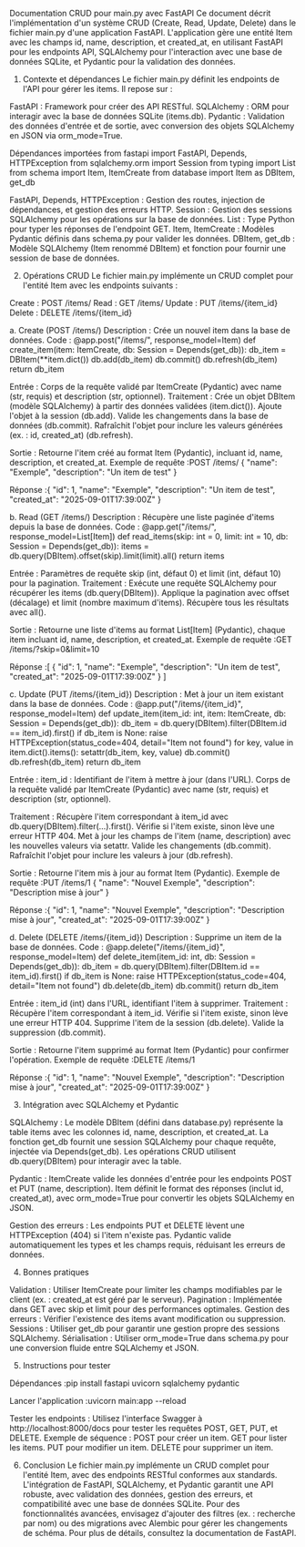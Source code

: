 Documentation CRUD pour main.py avec FastAPI
Ce document décrit l'implémentation d'un système CRUD (Create, Read, Update, Delete) dans le fichier main.py d'une application FastAPI. L'application gère une entité Item avec les champs id, name, description, et created_at, en utilisant FastAPI pour les endpoints API, SQLAlchemy pour l'interaction avec une base de données SQLite, et Pydantic pour la validation des données.
1. Contexte et dépendances
Le fichier main.py définit les endpoints de l'API pour gérer les items. Il repose sur :

FastAPI : Framework pour créer des API RESTful.
SQLAlchemy : ORM pour interagir avec la base de données SQLite (items.db).
Pydantic : Validation des données d'entrée et de sortie, avec conversion des objets SQLAlchemy en JSON via orm_mode=True.

Dépendances importées
from fastapi import FastAPI, Depends, HTTPException
from sqlalchemy.orm import Session
from typing import List
from schema import Item, ItemCreate
from database import Item as DBItem, get_db


FastAPI, Depends, HTTPException : Gestion des routes, injection de dépendances, et gestion des erreurs HTTP.
Session : Gestion des sessions SQLAlchemy pour les opérations sur la base de données.
List : Type Python pour typer les réponses de l'endpoint GET.
Item, ItemCreate : Modèles Pydantic définis dans schema.py pour valider les données.
DBItem, get_db : Modèle SQLAlchemy (Item renommé DBItem) et fonction pour fournir une session de base de données.

2. Opérations CRUD
Le fichier main.py implémente un CRUD complet pour l'entité Item avec les endpoints suivants :

Create : POST /items/
Read : GET /items/
Update : PUT /items/{item_id}
Delete : DELETE /items/{item_id}

a. Create (POST /items/)
Description : Crée un nouvel item dans la base de données.
Code :
@app.post("/items/", response_model=Item)
def create_item(item: ItemCreate, db: Session = Depends(get_db)):
    db_item = DBItem(**item.dict())
    db.add(db_item)
    db.commit()
    db.refresh(db_item)
    return db_item


Entrée : Corps de la requête validé par ItemCreate (Pydantic) avec name (str, requis) et description (str, optionnel).
Traitement :
Crée un objet DBItem (modèle SQLAlchemy) à partir des données validées (item.dict()).
Ajoute l'objet à la session (db.add).
Valide les changements dans la base de données (db.commit).
Rafraîchit l'objet pour inclure les valeurs générées (ex. : id, created_at) (db.refresh).


Sortie : Retourne l'item créé au format Item (Pydantic), incluant id, name, description, et created_at.
Exemple de requête :POST /items/
{
    "name": "Exemple",
    "description": "Un item de test"
}

Réponse :{
    "id": 1,
    "name": "Exemple",
    "description": "Un item de test",
    "created_at": "2025-09-01T17:39:00Z"
}



b. Read (GET /items/)
Description : Récupère une liste paginée d'items depuis la base de données.
Code :
@app.get("/items/", response_model=List[Item])
def read_items(skip: int = 0, limit: int = 10, db: Session = Depends(get_db)):
    items = db.query(DBItem).offset(skip).limit(limit).all()
    return items


Entrée : Paramètres de requête skip (int, défaut 0) et limit (int, défaut 10) pour la pagination.
Traitement :
Exécute une requête SQLAlchemy pour récupérer les items (db.query(DBItem)).
Applique la pagination avec offset (décalage) et limit (nombre maximum d'items).
Récupère tous les résultats avec all().


Sortie : Retourne une liste d'items au format List[Item] (Pydantic), chaque item incluant id, name, description, et created_at.
Exemple de requête :GET /items/?skip=0&limit=10

Réponse :[
    {
        "id": 1,
        "name": "Exemple",
        "description": "Un item de test",
        "created_at": "2025-09-01T17:39:00Z"
    }
]



c. Update (PUT /items/{item_id})
Description : Met à jour un item existant dans la base de données.
Code :
@app.put("/items/{item_id}", response_model=Item)
def update_item(item_id: int, item: ItemCreate, db: Session = Depends(get_db)):
    db_item = db.query(DBItem).filter(DBItem.id == item_id).first()
    if db_item is None:
        raise HTTPException(status_code=404, detail="Item not found")
    for key, value in item.dict().items():
        setattr(db_item, key, value)
    db.commit()
    db.refresh(db_item)
    return db_item


Entrée :
item_id : Identifiant de l'item à mettre à jour (dans l'URL).
Corps de la requête validé par ItemCreate (Pydantic) avec name (str, requis) et description (str, optionnel).


Traitement :
Récupère l'item correspondant à item_id avec db.query(DBItem).filter(...).first().
Vérifie si l'item existe, sinon lève une erreur HTTP 404.
Met à jour les champs de l'item (name, description) avec les nouvelles valeurs via setattr.
Valide les changements (db.commit).
Rafraîchit l'objet pour inclure les valeurs à jour (db.refresh).


Sortie : Retourne l'item mis à jour au format Item (Pydantic).
Exemple de requête :PUT /items/1
{
    "name": "Nouvel Exemple",
    "description": "Description mise à jour"
}

Réponse :{
    "id": 1,
    "name": "Nouvel Exemple",
    "description": "Description mise à jour",
    "created_at": "2025-09-01T17:39:00Z"
}



d. Delete (DELETE /items/{item_id})
Description : Supprime un item de la base de données.
Code :
@app.delete("/items/{item_id}", response_model=Item)
def delete_item(item_id: int, db: Session = Depends(get_db)):
    db_item = db.query(DBItem).filter(DBItem.id == item_id).first()
    if db_item is None:
        raise HTTPException(status_code=404, detail="Item not found")
    db.delete(db_item)
    db.commit()
    return db_item


Entrée : item_id (int) dans l'URL, identifiant l'item à supprimer.
Traitement :
Récupère l'item correspondant à item_id.
Vérifie si l'item existe, sinon lève une erreur HTTP 404.
Supprime l'item de la session (db.delete).
Valide la suppression (db.commit).


Sortie : Retourne l'item supprimé au format Item (Pydantic) pour confirmer l'opération.
Exemple de requête :DELETE /items/1

Réponse :{
    "id": 1,
    "name": "Nouvel Exemple",
    "description": "Description mise à jour",
    "created_at": "2025-09-01T17:39:00Z"
}



3. Intégration avec SQLAlchemy et Pydantic

SQLAlchemy :
Le modèle DBItem (défini dans database.py) représente la table items avec les colonnes id, name, description, et created_at.
La fonction get_db fournit une session SQLAlchemy pour chaque requête, injectée via Depends(get_db).
Les opérations CRUD utilisent db.query(DBItem) pour interagir avec la table.


Pydantic :
ItemCreate valide les données d'entrée pour les endpoints POST et PUT (name, description).
Item définit le format des réponses (inclut id, created_at), avec orm_mode=True pour convertir les objets SQLAlchemy en JSON.


Gestion des erreurs :
Les endpoints PUT et DELETE lèvent une HTTPException (404) si l'item n'existe pas.
Pydantic valide automatiquement les types et les champs requis, réduisant les erreurs de données.



4. Bonnes pratiques

Validation : Utiliser ItemCreate pour limiter les champs modifiables par le client (ex. : created_at est géré par le serveur).
Pagination : Implémentée dans GET avec skip et limit pour des performances optimales.
Gestion des erreurs : Vérifier l'existence des items avant modification ou suppression.
Sessions : Utiliser get_db pour garantir une gestion propre des sessions SQLAlchemy.
Sérialisation : Utiliser orm_mode=True dans schema.py pour une conversion fluide entre SQLAlchemy et JSON.

5. Instructions pour tester

Dépendances :pip install fastapi uvicorn sqlalchemy pydantic


Lancer l'application :uvicorn main:app --reload


Tester les endpoints :
Utilisez l'interface Swagger à http://localhost:8000/docs pour tester les requêtes POST, GET, PUT, et DELETE.
Exemple de séquence :
POST pour créer un item.
GET pour lister les items.
PUT pour modifier un item.
DELETE pour supprimer un item.





6. Conclusion
Le fichier main.py implémente un CRUD complet pour l'entité Item, avec des endpoints RESTful conformes aux standards. L'intégration de FastAPI, SQLAlchemy, et Pydantic garantit une API robuste, avec validation des données, gestion des erreurs, et compatibilité avec une base de données SQLite. Pour des fonctionnalités avancées, envisagez d'ajouter des filtres (ex. : recherche par nom) ou des migrations avec Alembic pour gérer les changements de schéma.
Pour plus de détails, consultez la documentation de FastAPI.